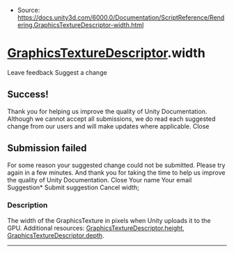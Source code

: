 * Source: https://docs.unity3d.com/6000.0/Documentation/ScriptReference/Rendering.GraphicsTextureDescriptor-width.html

#  [GraphicsTextureDescriptor](https://docs.unity3d.com/6000.0/Documentation/ScriptReference/Rendering.GraphicsTextureDescriptor.html).width
Leave feedback
Suggest a change
## Success!
Thank you for helping us improve the quality of Unity Documentation. Although we cannot accept all submissions, we do read each suggested change from our users and will make updates where applicable.
Close
## Submission failed
For some reason your suggested change could not be submitted. Please <a>try again</a> in a few minutes. And thank you for taking the time to help us improve the quality of Unity Documentation.
Close
Your name Your email Suggestion* Submit suggestion
Cancel
width; 
### Description
The width of the GraphicsTexture in pixels when Unity uploads it to the GPU.
Additional resources: [GraphicsTextureDescriptor.height](https://docs.unity3d.com/6000.0/Documentation/ScriptReference/Rendering.GraphicsTextureDescriptor-height.html), [GraphicsTextureDescriptor.depth](https://docs.unity3d.com/6000.0/Documentation/ScriptReference/Rendering.GraphicsTextureDescriptor-depth.html).
* * *
